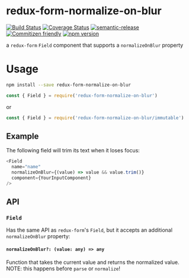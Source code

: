 # redux-form-normalize-on-blur

[![Build Status](https://travis-ci.org/jcoreio/redux-form-normalize-on-blur.svg?branch=master)](https://travis-ci.org/jcoreio/redux-form-normalize-on-blur)
[![Coverage Status](https://codecov.io/gh/jcoreio/redux-form-normalize-on-blur/branch/master/graph/badge.svg)](https://codecov.io/gh/jcoreio/redux-form-normalize-on-blur)
[![semantic-release](https://img.shields.io/badge/%20%20%F0%9F%93%A6%F0%9F%9A%80-semantic--release-e10079.svg)](https://github.com/semantic-release/semantic-release)
[![Commitizen friendly](https://img.shields.io/badge/commitizen-friendly-brightgreen.svg)](http://commitizen.github.io/cz-cli/)
[![npm version](https://badge.fury.io/js/redux-form-normalize-on-blur.svg)](https://badge.fury.io/js/redux-form-normalize-on-blur)

a `redux-form` `Field` component that supports a `normalizeOnBlur` property

# Usage

```sh
npm install --save redux-form-normalize-on-blur
```

```js
const { Field } = require('redux-form-normalize-on-blur')
```

or

```js
const { Field } = require('redux-form-normalize-on-blur/immutable')
```

## Example

The following field will trim its text when it loses focus:

```js
<Field
  name="name"
  normalizeOnBlur={(value) => value && value.trim()}
  component={YourInputComponent}
/>
```

## API

### `Field`

Has the same API as `redux-form`'s `Field`, but it accepts an additional `normalizeOnBlur` property:

#### `normalizeOnBlur?: (value: any) => any`

Function that takes the current value and returns the normalized value.
NOTE: this happens before `parse` or `normalize`!
